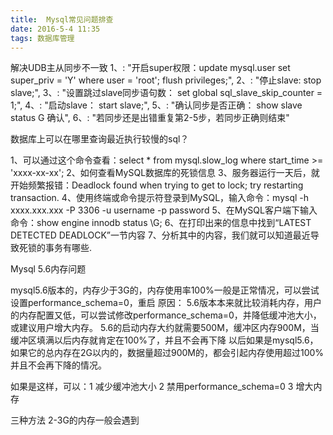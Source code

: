 ```yaml
---
title:  Mysql常见问题排查
date: 2016-5-4 11:35
tags: 数据库管理
---
```


解决UDB主从同步不一致
1、: "开启super权限：update mysql.user set super_priv = 'Y' where user = 'root'; flush privileges;", 
2、: "停止slave: stop slave;", 
3、: "设置跳过slave同步语句数： set global sql_slave_skip_counter = 1;", 
4、: "启动slave： start slave;", 
5、: "确认同步是否正确： show slave status G 确认", 
6、: "若同步还是出错重复第2-5步，若同步正确则结束"


数据库上可以在哪里查询最近执行较慢的sql？

1、可以通过这个命令查看：select * from mysql.slow_log where start_time >= 'xxxx-xx-xx';
2、如何查看MySQL数据库的死锁信息
3、服务器运行一天后，就开始频繁报错：Deadlock found when trying to get to lock; try restarting transaction.
4、使用终端或命令提示符登录到MySQL，输入命令：mysql -h xxxx.xxx.xxx -P 3306 -u username -p password
5、在MySQL客户端下输入命令：show engine innodb status \G;
6、在打印出来的信息中找到“LATEST DETECTED DEADLOCK”一节内容
7、分析其中的内容，我们就可以知道最近导致死锁的事务有哪些.


Mysql 5.6内存问题

mysql5.6版本的，内存少于3G的，内存使用率100%一般是正常情况，可以尝试设置performance_schema=0，重启
原因：
5.6版本本来就比较消耗内存，用户的内存配置又低，可以尝试修改performance_schema=0，并降低缓冲池大小，或建议用户增大内存。
5.6的启动内存大约就需要500M，缓冲区内存900M，当缓冲区填满以后内存就肯定在100%了，并且不会再下降 以后如果是mysql5.6，如果它的总内存在2G以内的，数据量超过900M的，都会引起内存使用超过100%并且不会再下降的情况。

如果是这样，可以：1 减少缓冲池大小 2 禁用performance_schema=0 3 增大内存  

三种方法 2-3G的内存一般会遇到
